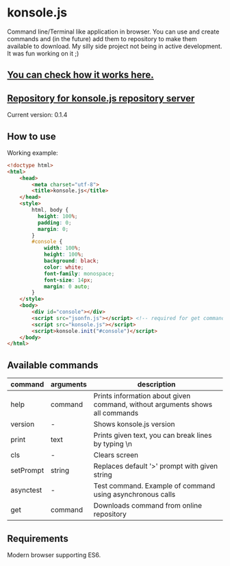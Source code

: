 # konsole.js
Command line/Terminal like application in browser.
You can use and create commands and (in the future) add them to repository to make them available to download.
My silly side project not being in active development. It was fun working on it ;)

## [You can check how it works here.](http://harsay.github.io/konsole.js)
## [Repository for konsole.js repository server](http://github.com/harsay/konsole.js-repository-server)

Current version: 0.1.4

## How to use
Working example:
``` html
<!doctype html>
<html>
    <head>
        <meta charset="utf-8">
        <title>konsole.js</title>
    </head>
    <style>
        html, body {
          height: 100%;
          padding: 0;
          margin: 0;
        }
        #console {
            width: 100%;
            height: 100%;
            background: black;
            color: white;
            font-family: monospace;
            font-size: 14px;
            margin: 0 auto;
        }
    </style>
    <body>
        <div id="console"></div>
        <script src="jsonfn.js"></script> <!-- required for get command to work -->
        <script src="konsole.js"></script>
        <script>konsole.init("#console")</script>
    </body>
</html>
```

## Available commands
| command | arguments | description |
| ------- | --------- | ----------- |
| help    | command   | Prints information about given command, without arguments shows all commands |
| version | -         | Shows konsole.js version |
| print   | text      | Prints given text, you can break lines by typing \n |
| cls     | -         | Clears screen |
| setPrompt | string  | Replaces default '>' prompt with given string |
| asynctest |-        | Test command. Example of command using asynchronous calls |
| get     | command   | Downloads command from online repository |

## Requirements
Modern browser supporting ES6.
